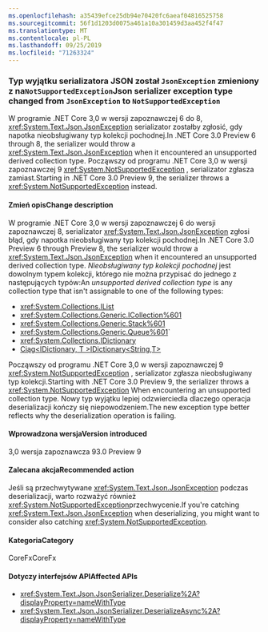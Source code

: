 ```yaml
---
ms.openlocfilehash: a35439efce25db94e70420fc6aeaf04816525758
ms.sourcegitcommit: 56f1d1203d0075a461a10a301459d3aa452f4f47
ms.translationtype: MT
ms.contentlocale: pl-PL
ms.lasthandoff: 09/25/2019
ms.locfileid: "71263324"
---
```

### <a name="json-serializer-exception-type-changed-from-jsonexception-to-notsupportedexception"></a><span data-ttu-id="e4d09-101">Typ wyjątku serializatora JSON został `JsonException` zmieniony z na`NotSupportedException`</span><span class="sxs-lookup"><span data-stu-id="e4d09-101">Json serializer exception type changed from `JsonException` to `NotSupportedException`</span></span>

<span data-ttu-id="e4d09-102">W programie .NET Core 3,0 w wersji zapoznawczej 6 do 8, <xref:System.Text.Json.JsonException> serializator zostałby zgłosić, gdy napotka nieobsługiwany typ kolekcji pochodnej.</span><span class="sxs-lookup"><span data-stu-id="e4d09-102">In .NET Core 3.0 Preview 6 through 8, the serializer would throw a <xref:System.Text.Json.JsonException> when it encountered an unsupported derived collection type.</span></span> <span data-ttu-id="e4d09-103">Począwszy od programu .NET Core 3,0 w wersji zapoznawczej 9 <xref:System.NotSupportedException> , serializator zgłasza zamiast.</span><span class="sxs-lookup"><span data-stu-id="e4d09-103">Starting in .NET Core 3.0 Preview 9, the serializer throws a <xref:System.NotSupportedException> instead.</span></span>

#### <a name="change-description"></a><span data-ttu-id="e4d09-104">Zmień opis</span><span class="sxs-lookup"><span data-stu-id="e4d09-104">Change description</span></span>

<span data-ttu-id="e4d09-105">W programie .NET Core 3,0 w wersji zapoznawczej 6 do wersji zapoznawczej 8, serializator <xref:System.Text.Json.JsonException> zgłosi błąd, gdy napotka nieobsługiwany typ kolekcji pochodnej.</span><span class="sxs-lookup"><span data-stu-id="e4d09-105">In .NET Core 3.0 Preview 6 through Preview 8, the serializer would throw a <xref:System.Text.Json.JsonException>  when it encountered an unsupported derived collection type.</span></span> <span data-ttu-id="e4d09-106">*Nieobsługiwany typ kolekcji pochodnej* jest dowolnym typem kolekcji, którego nie można przypisać do jednego z następujących typów:</span><span class="sxs-lookup"><span data-stu-id="e4d09-106">An *unsupported derived collection type* is any collection type that isn't assignable to one of the following types:</span></span>

- <xref:System.Collections.IList>
- <xref:System.Collections.Generic.ICollection%601>
- <xref:System.Collections.Generic.Stack%601>
- <xref:System.Collections.Generic.Queue%601>`
- <xref:System.Collections.IDictionary>
- [<span data-ttu-id="e4d09-107">Ciąg\<IDictionary, T ></span><span class="sxs-lookup"><span data-stu-id="e4d09-107">IDictionary\<String,T></span></span>](xref:System.Collections.Generic.IDictionary%602)

<span data-ttu-id="e4d09-108">Począwszy od programu .NET Core 3,0 w wersji zapoznawczej 9 <xref:System.NotSupportedException> , serializator zgłasza nieobsługiwany typ kolekcji.</span><span class="sxs-lookup"><span data-stu-id="e4d09-108">Starting with .NET Core 3.0 Preview 9, the serializer throws a <xref:System.NotSupportedException> When encountering an unsupported collection type.</span></span> <span data-ttu-id="e4d09-109">Nowy typ wyjątku lepiej odzwierciedla dlaczego operacja deserializacji kończy się niepowodzeniem.</span><span class="sxs-lookup"><span data-stu-id="e4d09-109">The new exception type better reflects why the deserialization operation is failing.</span></span>

#### <a name="version-introduced"></a><span data-ttu-id="e4d09-110">Wprowadzona wersja</span><span class="sxs-lookup"><span data-stu-id="e4d09-110">Version introduced</span></span>

<span data-ttu-id="e4d09-111">3,0 wersja zapoznawcza 9</span><span class="sxs-lookup"><span data-stu-id="e4d09-111">3.0 Preview 9</span></span>

#### <a name="recommended-action"></a><span data-ttu-id="e4d09-112">Zalecana akcja</span><span class="sxs-lookup"><span data-stu-id="e4d09-112">Recommended action</span></span>

<span data-ttu-id="e4d09-113">Jeśli są przechwytywane <xref:System.Text.Json.JsonException> podczas deserializacji, warto rozważyć również <xref:System.NotSupportedException>przechwycenie.</span><span class="sxs-lookup"><span data-stu-id="e4d09-113">If you're catching <xref:System.Text.Json.JsonException> when deserializing, you might want to consider also catching <xref:System.NotSupportedException>.</span></span>

#### <a name="category"></a><span data-ttu-id="e4d09-114">Kategoria</span><span class="sxs-lookup"><span data-stu-id="e4d09-114">Category</span></span>

<span data-ttu-id="e4d09-115">CoreFx</span><span class="sxs-lookup"><span data-stu-id="e4d09-115">CoreFx</span></span>

#### <a name="affected-apis"></a><span data-ttu-id="e4d09-116">Dotyczy interfejsów API</span><span class="sxs-lookup"><span data-stu-id="e4d09-116">Affected APIs</span></span>

- <xref:System.Text.Json.JsonSerializer.Deserialize%2A?displayProperty=nameWithType>
- <xref:System.Text.Json.JsonSerializer.DeserializeAsync%2A?displayProperty=nameWithType>

<!--

#### Affected APIs

- `Overload:System.Text.Json.JsonSerializer.Deserialize`
- `Overload:System.Text.Json.JsonSerializer.DeserializeAsync`

-->
